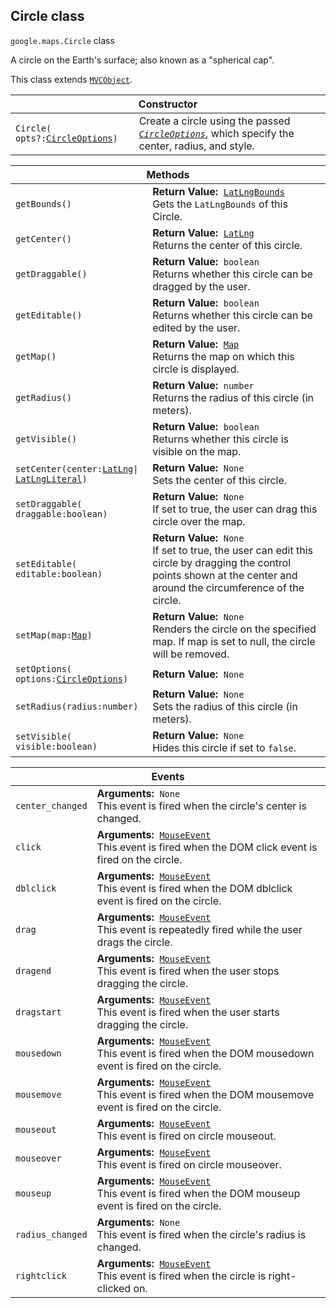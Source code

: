 <h2 id="Circle"> Circle class </h2><p>
<code><span itemprop="path">google.maps</span>.<span itemprop="name">Circle</span></code>
class
</p><p>A circle on the Earth's surface; also known as a "spherical cap".</p><p>This class extends
<code><a href="https://github.com/amenadiel/google-maps-documentation/blob/master/docs/MVCObject.md">MVCObject</a></code>.
</p><div class="devsite-table-wrapper"><table class="constructors responsive" summary="class Circle - Constructor">
<thead>
<tr><th colspan="2">Constructor</th>
</tr></thead>
<tbody>
<tr>
<td><code><span>Circle(<wbr>opts?:</span><a href="https://github.com/amenadiel/google-maps-documentation/blob/master/docs/CircleOptions.md"><span>CircleOptions</span></a><span>)</span></code></td>
<td>Create a circle using the passed <code><em><a href="https://github.com/amenadiel/google-maps-documentation/blob/master/docs/CircleOptions.md"><span>CircleOptions</span></a></em></code>, which specify the center, radius, and style.</td>
</tr>
</tbody>
</table></div><div class="devsite-table-wrapper"><table class="methods responsive" summary="class Circle - Methods">
<thead>
<tr><th colspan="2">Methods</th>
</tr></thead>
<tbody>
<tr>
<td><code><span>getBounds()</span></code></td>
<td><div><strong>Return Value:</strong>&nbsp; <code><a href="https://github.com/amenadiel/google-maps-documentation/blob/master/docs/LatLngBounds.md">LatLngBounds</a></code></div>
<div class="desc">Gets the <code>LatLngBounds</code> of this Circle.</div></td>
</tr>
<tr>
<td><code><span>getCenter()</span></code></td>
<td><div><strong>Return Value:</strong>&nbsp; <code><a href="https://github.com/amenadiel/google-maps-documentation/blob/master/docs/LatLng.md">LatLng</a></code></div>
<div class="desc">Returns the center of this circle.</div></td>
</tr>
<tr>
<td><code><span>getDraggable()</span></code></td>
<td><div><strong>Return Value:</strong>&nbsp; <code>boolean</code></div>
<div class="desc">Returns whether this circle can be dragged by the user.</div></td>
</tr>
<tr>
<td><code><span>getEditable()</span></code></td>
<td><div><strong>Return Value:</strong>&nbsp; <code>boolean</code></div>
<div class="desc">Returns whether this circle can be edited by the user.</div></td>
</tr>
<tr>
<td><code><span>getMap()</span></code></td>
<td><div><strong>Return Value:</strong>&nbsp; <code><a href="https://github.com/amenadiel/google-maps-documentation/blob/master/docs/Map.md">Map</a></code></div>
<div class="desc">Returns the map on which this circle is displayed.</div></td>
</tr>
<tr>
<td><code><span>getRadius()</span></code></td>
<td><div><strong>Return Value:</strong>&nbsp; <code>number</code></div>
<div class="desc">Returns the radius of this circle (in meters).</div></td>
</tr>
<tr>
<td><code><span>getVisible()</span></code></td>
<td><div><strong>Return Value:</strong>&nbsp; <code>boolean</code></div>
<div class="desc">Returns whether this circle is visible on the map.</div></td>
</tr>
<tr>
<td><code><span>setCenter(<wbr>center:</span><a href="https://github.com/amenadiel/google-maps-documentation/blob/master/docs/LatLng.md"><span>LatLng</span></a><span>|<wbr></span><a href="https://github.com/amenadiel/google-maps-documentation/blob/master/docs/LatLngLiteral.md"><span>LatLngLiteral</span></a><span>)</span></code></td>
<td><div><strong>Return Value:</strong>&nbsp; <code>None</code></div>
<div class="desc">Sets the center of this circle.</div></td>
</tr>
<tr>
<td><code><span>setDraggable(<wbr>draggable:boolean)</span></code></td>
<td><div><strong>Return Value:</strong>&nbsp; <code>None</code></div>
<div class="desc">If set to true, the user can drag this circle over the map.</div></td>
</tr>
<tr>
<td><code><span>setEditable(<wbr>editable:boolean)</span></code></td>
<td><div><strong>Return Value:</strong>&nbsp; <code>None</code></div>
<div class="desc">If set to true, the user can edit this circle by dragging the control points shown at the center and around the circumference of the circle.</div></td>
</tr>
<tr>
<td><code><span>setMap(<wbr>map:</span><a href="https://github.com/amenadiel/google-maps-documentation/blob/master/docs/Map.md"><span>Map</span></a><span>)</span></code></td>
<td><div><strong>Return Value:</strong>&nbsp; <code>None</code></div>
<div class="desc">Renders the circle on the specified map. If map is set to null, the circle will be removed.</div></td>
</tr>
<tr>
<td><code><span>setOptions(<wbr>options:</span><a href="https://github.com/amenadiel/google-maps-documentation/blob/master/docs/CircleOptions.md"><span>CircleOptions</span></a><span>)</span></code></td>
<td><div><strong>Return Value:</strong>&nbsp; <code>None</code></div>
<div class="desc"></div></td>
</tr>
<tr>
<td><code><span>setRadius(<wbr>radius:number)</span></code></td>
<td><div><strong>Return Value:</strong>&nbsp; <code>None</code></div>
<div class="desc">Sets the radius of this circle (in meters).</div></td>
</tr>
<tr>
<td><code><span>setVisible(<wbr>visible:boolean)</span></code></td>
<td><div><strong>Return Value:</strong>&nbsp; <code>None</code></div>
<div class="desc">Hides this circle if set to <code>false</code>.</div></td>
</tr>
</tbody>
</table></div><div class="devsite-table-wrapper"><table class="details responsive" summary="class Circle - Events">
<thead>
<tr><th colspan="2">Events</th>
</tr></thead>
<tbody>
<tr>
<td><code><span>center_changed</span></code></td>
<td><div><strong>Arguments:</strong>&nbsp; <code>None</code></div>
<div class="desc">This event is fired when the circle's center is changed.</div></td>
</tr>
<tr>
<td><code><span>click</span></code></td>
<td><div><strong>Arguments:</strong>&nbsp; <code><a href="https://github.com/amenadiel/google-maps-documentation/blob/master/docs/MouseEvent.md">MouseEvent</a></code></div>
<div class="desc">This event is fired when the DOM click event is fired on the circle.</div></td>
</tr>
<tr>
<td><code><span>dblclick</span></code></td>
<td><div><strong>Arguments:</strong>&nbsp; <code><a href="https://github.com/amenadiel/google-maps-documentation/blob/master/docs/MouseEvent.md">MouseEvent</a></code></div>
<div class="desc">This event is fired when the DOM dblclick event is fired on the circle.</div></td>
</tr>
<tr>
<td><code><span>drag</span></code></td>
<td><div><strong>Arguments:</strong>&nbsp; <code><a href="https://github.com/amenadiel/google-maps-documentation/blob/master/docs/MouseEvent.md">MouseEvent</a></code></div>
<div class="desc">This event is repeatedly fired while the user drags the circle.</div></td>
</tr>
<tr>
<td><code><span>dragend</span></code></td>
<td><div><strong>Arguments:</strong>&nbsp; <code><a href="https://github.com/amenadiel/google-maps-documentation/blob/master/docs/MouseEvent.md">MouseEvent</a></code></div>
<div class="desc">This event is fired when the user stops dragging the circle.</div></td>
</tr>
<tr>
<td><code><span>dragstart</span></code></td>
<td><div><strong>Arguments:</strong>&nbsp; <code><a href="https://github.com/amenadiel/google-maps-documentation/blob/master/docs/MouseEvent.md">MouseEvent</a></code></div>
<div class="desc">This event is fired when the user starts dragging the circle.</div></td>
</tr>
<tr>
<td><code><span>mousedown</span></code></td>
<td><div><strong>Arguments:</strong>&nbsp; <code><a href="https://github.com/amenadiel/google-maps-documentation/blob/master/docs/MouseEvent.md">MouseEvent</a></code></div>
<div class="desc">This event is fired when the DOM mousedown event is fired on the circle.</div></td>
</tr>
<tr>
<td><code><span>mousemove</span></code></td>
<td><div><strong>Arguments:</strong>&nbsp; <code><a href="https://github.com/amenadiel/google-maps-documentation/blob/master/docs/MouseEvent.md">MouseEvent</a></code></div>
<div class="desc">This event is fired when the DOM mousemove event is fired on the circle.</div></td>
</tr>
<tr>
<td><code><span>mouseout</span></code></td>
<td><div><strong>Arguments:</strong>&nbsp; <code><a href="https://github.com/amenadiel/google-maps-documentation/blob/master/docs/MouseEvent.md">MouseEvent</a></code></div>
<div class="desc">This event is fired on circle mouseout.</div></td>
</tr>
<tr>
<td><code><span>mouseover</span></code></td>
<td><div><strong>Arguments:</strong>&nbsp; <code><a href="https://github.com/amenadiel/google-maps-documentation/blob/master/docs/MouseEvent.md">MouseEvent</a></code></div>
<div class="desc">This event is fired on circle mouseover.</div></td>
</tr>
<tr>
<td><code><span>mouseup</span></code></td>
<td><div><strong>Arguments:</strong>&nbsp; <code><a href="https://github.com/amenadiel/google-maps-documentation/blob/master/docs/MouseEvent.md">MouseEvent</a></code></div>
<div class="desc">This event is fired when the DOM mouseup event is fired on the circle.</div></td>
</tr>
<tr>
<td><code><span>radius_changed</span></code></td>
<td><div><strong>Arguments:</strong>&nbsp; <code>None</code></div>
<div class="desc">This event is fired when the circle's radius is changed.</div></td>
</tr>
<tr>
<td><code><span>rightclick</span></code></td>
<td><div><strong>Arguments:</strong>&nbsp; <code><a href="https://github.com/amenadiel/google-maps-documentation/blob/master/docs/MouseEvent.md">MouseEvent</a></code></div>
<div class="desc">This event is fired when the circle is right-clicked on.</div></td>
</tr>
</tbody>
</table></div>